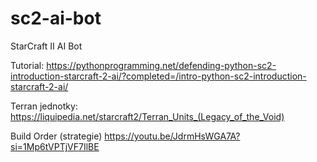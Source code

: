 # sc2-ai-bot
StarCraft II AI Bot

Tutorial: 
https://pythonprogramming.net/defending-python-sc2-introduction-starcraft-2-ai/?completed=/intro-python-sc2-introduction-starcraft-2-ai/

Terran jednotky:
https://liquipedia.net/starcraft2/Terran_Units_(Legacy_of_the_Void)

Build Order (strategie)
https://youtu.be/JdrmHsWGA7A?si=1Mp6tVPTjVF7IlBE
